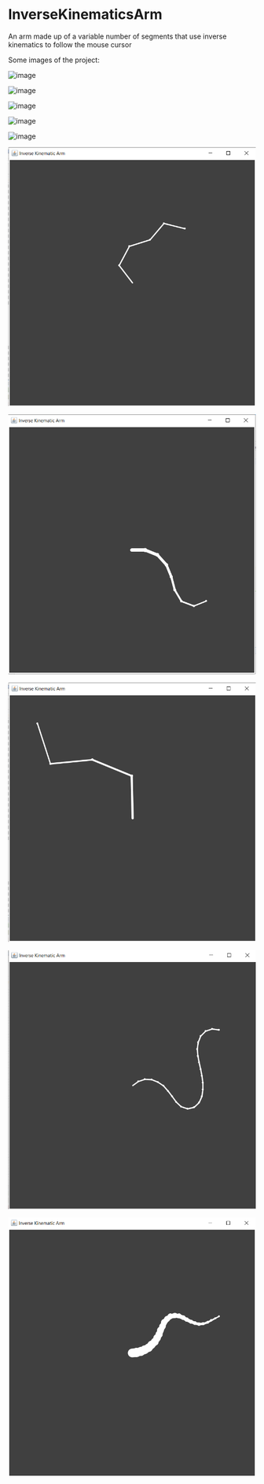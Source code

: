 # InverseKinematicsArm
An arm made up of a variable number of segments that use inverse kinematics to follow the mouse cursor

Some images of the project:

![image](https://user-images.githubusercontent.com/61558176/199363450-12c1512e-a35f-475e-be46-5e7e49d900a3.png)

![image](https://user-images.githubusercontent.com/61558176/199363529-01be2e98-d514-4d79-b1ef-f1d3d452272d.png)

![image](https://user-images.githubusercontent.com/61558176/199363594-037b33d2-fa9e-4519-869a-3ed8d2abd782.png)

![image](https://user-images.githubusercontent.com/61558176/199363631-5a5a851a-ea3d-47ab-9e96-dfe7bb854e55.png)

![image](https://user-images.githubusercontent.com/61558176/199363705-15ae373a-8f8e-43cf-8068-d9e632c31969.png)


![alt text](https://github.com/Jonathon-A/InverseKinematicsArm/blob/main/Images/5Arm.png)

![alt text](https://github.com/Jonathon-A/InverseKinematicsArm/blob/main/Images/8Arm.png)

![alt text](https://github.com/Jonathon-A/InverseKinematicsArm/blob/main/Images/Long.png)

![alt text](https://github.com/Jonathon-A/InverseKinematicsArm/blob/main/Images/Snake.png)

![alt text](https://github.com/Jonathon-A/InverseKinematicsArm/blob/main/Images/Tenticle.png)
